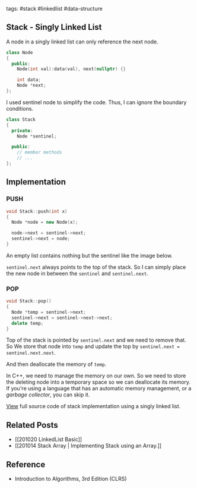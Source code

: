tags: #stack #linkedlist #data-structure

## Stack - Singly Linked List

A node in a singly linked list can only reference the next node. 

```cpp
class Node 
{
  public: 
    Node(int val):data(val), next(nullptr) {}

    int data;
    Node *next;
};
```

I used sentinel node to simplify the code. Thus, I can ignore the boundary conditions.

```cpp
class Stack 
{
  private:
    Node *sentinel;

  public:
    // member methods
    // ...
};
```

## Implementation

### PUSH

```cpp
void Stack::push(int x)
{
  Node *node = new Node(x);

  node->next = sentinel->next;
  sentinel->next = node; 
}
```

An empty list contains nothing but the sentinel like the image below.

`sentinel.next` always points to the top of the stack. So I can simply place the new node in between
the `sentinel` and `sentinel.next`.

### POP

```cpp
void Stack::pop()
{
  Node *temp = sentinel->next;
  sentinel->next = sentinel->next->next;
  delete temp;
}
```

Top of the stack is pointed by `sentinel.next` and we need to remove that. 
So We store that node into `temp` and update the top by `sentinel.next = sentinel.next.next`.

And then deallocate the memory of `temp`.

In C++, we need to manage the memory on our own. So we need to store the deleting node into a temporary space so we can 
deallocate its memory. If you're using a language that has an automatic memory management, or a *garbage collector*,
you can skip it.

[View](https://github.com/jioneeu/ds-algo/blob/master/stack/linkedlist) full source code of 
stack implementation using a singly linked list.

## Related Posts
- [[201020 LinkedList Basic]]
- [[201014 Stack Array | Implementing Stack using an Array.]]

## Reference
- Introduction to Algorithms, 3rd Edition (CLRS)